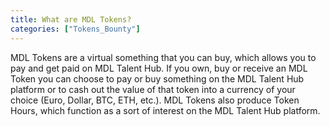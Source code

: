 ```yaml
---
title: What are MDL Tokens?
categories: ["Tokens_Bounty"]
---
```

MDL Tokens are a virtual something that you can buy, which allows you to pay and get paid on MDL Talent Hub. If you own, buy or receive an MDL Token you can choose to pay or buy something on the MDL Talent Hub platform or to cash out the value of that token into a currency of your choice (Euro, Dollar, BTC, ETH, etc.). MDL Tokens also produce Token Hours, which function as a sort of interest on the MDL Talent Hub platform.
